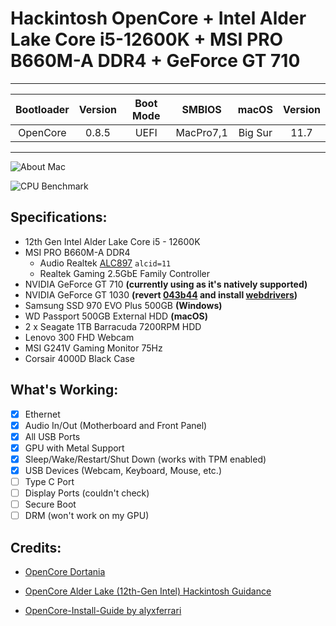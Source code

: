 # Hackintosh OpenCore + Intel Alder Lake Core i5-12600K + MSI PRO B660M-A DDR4 + GeForce GT 710

---

| Bootloader | Version | Boot Mode |  SMBIOS   |  macOS  | Version |
| :--------: | :-----: | :-------: | :-------: | :-----: | :-----: |
|  OpenCore  |  0.8.5  |   UEFI    | MacPro7,1 | Big Sur |  11.7   |

---

![About Mac](https://user-images.githubusercontent.com/33605526/196044494-014608e1-1bc7-4066-83ef-147f4f136819.png)

![CPU Benchmark](https://user-images.githubusercontent.com/33605526/196029372-58923acb-a3c3-42b9-ba35-1c1c60ee9568.png)

## Specifications:

- 12th Gen Intel Alder Lake Core i5 - 12600K
- MSI PRO B660M-A DDR4
  - Audio Realtek [ALC897](https://github.com/acidanthera/AppleALC/wiki/Supported-codecs) `alcid=11`
  - Realtek Gaming 2.5GbE Family Controller
- NVIDIA GeForce GT 710 **(currently using as it's natively supported)**
- NVIDIA GeForce GT 1030 **(revert [043b44](https://github.com/Yash-Garg/OpenCore-B660M-12600K/commit/043b4400f6ddc1516d042cb8f3a7ff76529b3adb) and install [webdrivers](https://elitemacx86.com/threads/how-to-enable-nvidia-webdrivers-on-macos-big-sur-and-monterey.926/))**
- Samsung SSD 970 EVO Plus 500GB **(Windows)**
- WD Passport 500GB External HDD **(macOS)**
- 2 x Seagate 1TB Barracuda 7200RPM HDD
- Lenovo 300 FHD Webcam
- MSI G241V Gaming Monitor 75Hz
- Corsair 4000D Black Case

## What's Working:

- [x] Ethernet
- [x] Audio In/Out (Motherboard and Front Panel)
- [x] All USB Ports
- [x] GPU with Metal Support
- [x] Sleep/Wake/Restart/Shut Down (works with TPM enabled)
- [x] USB Devices (Webcam, Keyboard, Mouse, etc.)
- [ ] Type C Port
- [ ] Display Ports (couldn't check)
- [ ] Secure Boot
- [ ] DRM (won't work on my GPU)

## Credits:

- [OpenCore Dortania](https://dortania.github.io/OpenCore-Install-Guide/)

- [OpenCore Alder Lake (12th-Gen Intel) Hackintosh Guidance](https://www.reddit.com/r/hackintosh/comments/sp1zgv/opencore_alder_lake_12thgen_intel_hackintosh/)

- [OpenCore-Install-Guide by alyxferrari](https://github.com/alyxferrari/OpenCore-Install-Guide/blob/alderlake/config.plist/alder-lake.md)
